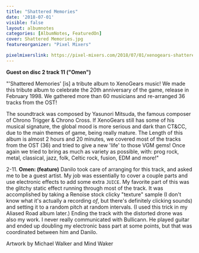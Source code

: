 ```yaml
---
title: "Shattered Memories"
date: '2018-07-01'
visible: false
layout: albumnotes
categories: [AlbumNotes, FeaturedOn]
cover: Shattered Memories.jpg
featureorganizer: "Pixel Mixers"

pixelmixerslink: https://pixel-mixers.com/2018/07/01/xenogears-shattered-memories-tribute-album/
---
```

**Guest on disc 2 track 11 ("Omen")**

"'Shattered Memories' [is] a tribute album to XenoGears music!
We made this tribute album to celebrate the 20th anniversary of the game, release in February 1998. We gathered more than 60 musicians and re-arranged 36 tracks from the OST!

The soundtrack was composed by Yasunori Mitsuda, the famous composer of Chrono Trigger & Chrono Cross. If XenoGears still has some of his musical signature, the global mood is more serious and dark than CT&CC, due to the main themes of game, being really mature.
The Length of this album is almost 2 hours and 20 minutes, we covered most of the tracks from the OST (36) and tried to give a new 'life' to those VGM gems!
Once again we tried to bring as much as variety as possible, with: prog rock, metal, classical, jazz, folk, Celtic rock, fusion, EDM and more!"

2-11\. **Omen: (feature)** Danilo took care of arranging for this track, and asked me to be a guest artist. My job was essentially to cover a couple parts and use electronic effects to add some extra `JUICE`. My favorite part of this was the glitchy static effect running through most of the track. It was accomplished by taking a Renoise stock clicky "texture" sample (I don't know what it's actually a recording *of*, but there's definitely clicking sounds) and setting it to a random pitch at random intervals. (I used this trick in my Aliased Road album later.) Ending the track with the distorted drone was also my work. I never really communicated with Bullicann. He played guitar and ended up doubling my electronic bass part at some points, but that was coordinated between him and Danilo.

Artwork by Michael Walker and Mind Waker
